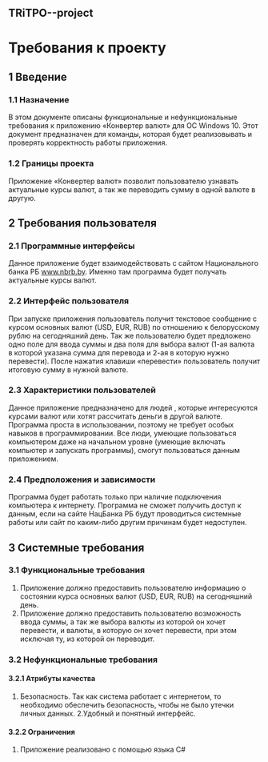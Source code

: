 ## TRiTPO--project
# Требования к проекту
## 1 Введение
### 1.1 Назначение
В этом документе описаны функциональные и нефункциональные требования к приложению «Конвертер валют» для ОС Windows 10. Этот документ предназначен для команды, которая будет реализовывать и проверять корректность работы приложения.
### 1.2 Границы проекта
Приложение «Конвертер валют» позволит пользователю узнавать актуальные курсы валют, а так же переводить сумму в одной валюте в другую.  
## 2 Требования пользователя
### 2.1 Программные интерфейсы
Данное приложение будет взаимодействовать с сайтом Национального банка РБ www.nbrb.by. Именно там программа будет получать актуальные курсы валют.
### 2.2 Интерфейс пользователя
При запуске приложения пользователь получит текстовое сообщение с курсом основных валют (USD, EUR, RUB) по отношению к белорусскому рублю на сегодняшний день. Так же пользователю будет предложено одно поле для ввода суммы и два поля для выбора валют (1-ая валюта в которой указана сумма для перевода и 2-ая в которую нужно перевести). После нажатия клавиши «перевести» пользователь получит итоговую сумму в нужной валюте.
### 2.3 Характеристики пользователей
Данное приложение предназначено для людей , которые интересуются курсами валют или хотят рассчитать деньги в другой валюте. Программа проста в использовании, поэтому не требует особых навыков в программировании. Все люди, умеющие пользоваться компьютером даже на начальном уровне (умеющие включать компьютер и запускать программы), смогут пользоваться данным приложением.
### 2.4 Предположения и зависимости
Программа будет работать только при наличие подключения компьютера к интернету. Программа не сможет получить доступ к данным, если на сайте НацБанка РБ будут проводиться системные работы или сайт по каким-либо другим причинам будет недоступен. 

## 3 Системные требования
### 3.1 Функциональные требования
1. Приложение должно предоставить пользователю информацию о состоянии курса основных валют (USD, EUR, RUB) на сегодняшний день.
2. Приложение должно предоставить пользователю возможность ввода суммы, а так же выбора валюты из которой он хочет перевести, и валюты, в которую он хочет перевести, при этом исключая ту, из которой он переводит.


### 3.2 Нефункциональные требования

#### 3.2.1 Атрибуты качества
 1. Безопасность. Так как система работает с интернетом, то необходимо обеспечить безопасность, чтобы не было утечки личных данных.
 2.Удобный и понятный интерфейс.
#### 3.2.2 Ограничения
 1. Приложение реализовано с помощью языка С#
